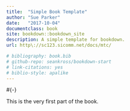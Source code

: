 ```yaml
--- 
title:  "Simple Book Template"
author: "Sue Parker"
date:   "2017-10-04"
documentclass: book
site: bookdown::bookdown_site
description: A simple template for bookdown.
url: http\://sc123.sicomm.net/docs/mtc/

# bibliography: book.bib
# github-repo: seankross/bookdown-start
# link-citations: yes
# biblio-style: apalike
---
```


#{-}

This is the very first part of the book.

<!-- 1st # in this file must be the first markdown line. Can be #{-} but it gets a warning. --> 
